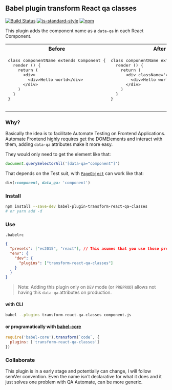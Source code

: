 ## Babel plugin transform React qa classes
[![Build Status](https://travis-ci.org/davesnx/babel-plugin-transform-react-qa-classes.svg?branch=master)](https://travis-ci.org/davesnx/babel-plugin-transform-react-qa-classes) [![js-standard-style](https://img.shields.io/badge/code%20style-standard-brightgreen.svg)](http://standardjs.com/) [![npm](https://img.shields.io/npm/dm/localeval.svg)](https://www.npmjs.com/package/babel-plugin-transform-react-qa-classes)

This plugin adds the component name as a `data-qa` in each React Component.

<table>
  <tr>
    <th>Before</th>
    <th>After</th> 
  </tr>
  <tr>
    <td>
      <pre>
class componentName extends Component {
  render () {
    return (
      &lt;div&gt;
        &lt;div&gt;Hello world&lt;/div&gt;
      &lt;/div&gt;
    )
  }
}
      </pre>
    </td>
    <td>
      <pre>
class componentName extends Component {
  render () {
    return (
      &lt;div className='componentname'&gt;
        &lt;div&gt;Hello world&lt;/div&gt;
      &lt;/div&gt;
    )
  }
}
      </pre>
    </td>
  </tr>
</table>

### Why?

Basically the idea is to facilitate Automate Testing on Frontend Applications.
Automate Frontend highly requires get the DOMElements and interact with them, adding `data-qa` attributes make it more easy.

They would only need to get the element like that:

```js
document.querySelectorAll('[data-qa="component"]')
```

That depends on the Test suit, with [`PageObject`](https://github.com/cheezy/page-object) can work like that:

```ruby
div(:component, data_qa: 'component')
```

### Install
```bash
npm install --save-dev babel-plugin-transform-react-qa-classes
# or yarn add -d
```

### Use
`.babelrc`
```json
{
  "presets": ["es2015", "react"], // This asumes that you use those presets
  "env": {
    "dev": {
      "plugins": ["transform-react-qa-classes"]
    }
  }
}
```

> Note: Adding this plugin only on `DEV` mode (or `PREPROD`) allows not having this `data-qa` attributes on production.

#### with CLI

```bash
babel --plugins transform-react-qa-classes component.js
```

#### or programatically with [babel-core](https://www.npmjs.com/package/babel-core)

```js
require('babel-core').transform(`code`, {
  plugins: ['transform-react-qa-classes']
})
```

### Collaborate

This plugin is in a early stage and potentially can change, I will follow semVer convention.
Even the name isn't declarative for what it does and it just solves one problem with QA Automate, can be more generic.
